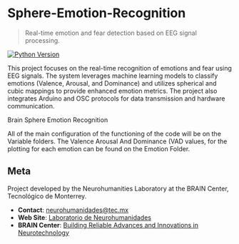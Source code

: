 # **Sphere-Emotion-Recognition**
> Real-time emotion and fear detection based on EEG signal processing.

[![Python Version](https://img.shields.io/badge/python-3.8-blue)](https://www.python.org/downloads/release/python-3810/)


This project focuses on the real-time recognition of emotions and fear using EEG signals. The system leverages machine learning models to classify emotions (Valence, Arousal, and Dominance) and utilizes spherical and cubic mappings to provide enhanced emotion metrics. The project also integrates Arduino and OSC protocols for data transmission and hardware communication.

Brain Sphere Emotion Recognition

All of the main configuration of the functioning of the code will be on the Variable folders. The Valence Arousal And Dominance (VAD values, for the plotting for each emotion can be found on the Emotion Folder.


## **Meta**

Project developed by the Neurohumanities Laboratory at the BRAIN Center, Tecnológico de Monterrey.

- **Contact**: [neurohumanidades@tec.mx](mailto:neurohumanidades@tec.mx)
- **Web Site**: [Laboratorio de Neurohumanidades](https://www.tec.mx/es/neurohumanidades)
- **BRAIN Center**: [Building Reliable Advances and Innovations in Neurotechnology](https://nsfbrain.org/)
